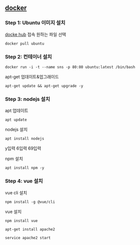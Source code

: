 ## [docker](https://www.docker.com/)

### Step 1: Ubuntu 이미지 설치


[docke hub](https://hub.docker.com/) 접속 원하는 파일 선택
``` ubuntu
docker pull ubuntu
```

### Step 2: 컨테이너 설치


``` ubuntu
docker run -i -t --name sns -p 80:80 ubuntu:latest /bin/bash
```


apt-get 업데이트&업그래이드
``` ubuntu
apt-get update && apt-get upgrade -y
```


### Step 3: nodejs 설치


apt 업데이트
``` ubuntu
apt update
```


nodejs 설치
``` ubuntu
apt install nodejs
```

y입력 6입력 69입력


npm 설치
``` ubuntu
apt install npm -y
```


### Step 4: vue 설치


vue cli 설치
``` ubuntu
npm install -g @vue/cli
```


vue 설치
``` ubuntu
npm install vue
```


``` ubuntu
apt-get install apache2
```


``` ubuntu
service apache2 start
```

